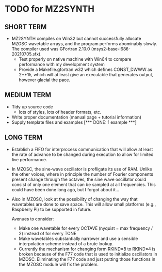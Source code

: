 # TODO for MZ2SYNTH

## SHORT TERM
- MZ2SYNTH compiles on Win32 but cannot successfully allocate MZOSC wavetable arrays, and the
  program performs abominably slowly.  The compiler used was GFortran 2.10.0 (msys2-base-i686-20210705.sfx).  
  - Test properly on native machine with Win64 to compare performance with my development system
  - Provide a Makefile.gfortran.w32 which defines CONST_DWWW as 2**15, which will at least give an executable
    that generates output, however glacial the pace.

## MEDIUM TERM
- Tidy up source code
  - lots of styles, lots of header formats, etc.
- Write proper documentation (manual page + tutorial information)
- Supply template files and examples [*** DONE: 1 example ***]

## LONG TERM
- Establish a FIFO for interprocess communication that will allow at least the
  rate of advance to be changed during execution to allow for limited live
  performance.
- In MZOSC, the sine-wave oscillator is profligate its use of RAM.  Unlike the other voices,
  where in principle the number of Fourier components present change through the octaves,
  the sine wave oscillator could consist of only one element that can be sampled at all
  frequencies.  This could have been done long ago, but I forgot about it...
- Also in MZOSC, look at the possibility of changing the way that wavetables are done to save space.
  This will allow small platforms (e.g., Raspberry Pi) to be supported in future.
  
  Avenues to consider:
  - Make one wavetable for every OCTAVE (nyquist = max frequency / 2) instead of for every TONE
  - Make wavetables substantially narrower and use a sensible interpolation scheme instead of a
    brute lookup.
  - Currently the mechanism for changing form RKIND=8 to RKIND=4 is broken because of the F77 code
    that is used to initialize oscillators in MZOSC.  Eliminating the F77 code and just putting those
    functions in the MZOSC module will fix the problem.
